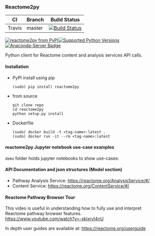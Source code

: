 
### Reactome2py 
| CI     | Branch | Build Status                                                                                                                |
|--------|--------|-----------------------------------------------------------------------------------------------------------------------------|
| Travis | master | [![Build Status](https://travis-ci.com/reactome/reactome2py.svg?branch=master)](https://travis-ci.com/reactome/reactome2py) |

[![reactome2py from PyPI](https://img.shields.io/pypi/v/reactome2py.svg)](https://pypi.python.org/pypi/reactome2py/)[![Supported Python Versions](https://img.shields.io/pypi/pyversions/reactome2py.svg)](https://pypi.python.org/pypi/reactome2py/) 
[![Anaconda-Server Badge](https://anaconda.org/reactome/reactome2py/badges/version.svg)](https://anaconda.org/reactome/reactome2py)

Python client for Reactome content and analysis services API calls. 

#### Installation 

- PyPI install using pip 
    ``` 
    (sudo) pip install reactome2py 
    ```

- from source    
    ``` shell script
    git clone repo
    cd reactome2py
    python setup.py install 
    ```
- Dockerfile 
   ```
   (sudo) docker build -t <tag-name>:latest .
   (sudo) docker run -it --rm <tag-name>:latest
   ```

#### reactome2py Jupyter notebook use-case examples 

`demo` folder holds jupyter notebooks to show use-cases: 

#### API Documentation and json structures (Model section)

- Pathway Analysis Service: https://reactome.org/AnalysisService/#/
- Content Service: https://reactome.org/ContentService/#/

#### Reactome Pathway Browser Tour 

This video is useful in understanding how to fully use and interpret Reactome pathway browser features.  
https://www.youtube.com/watch?v=-skixrvI4nU

In depth user guides are available at: https://reactome.org/userguide
